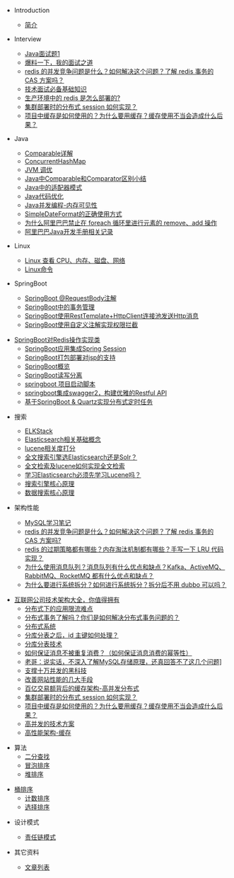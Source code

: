* Introduction
    * [简介](README.md)

* Interview
    * [Java面试题1](https://github.com/suxiongwei/blog/blob/master/docs/Interview/Java面试题1.md)
    * [爆料一下，我的面试之道](https://github.com/suxiongwei/blog/blob/master/docs/Interview/[转载]爆料一下，我的面试之道.md)
    * [redis 的并发竞争问题是什么？如何解决这个问题？了解 redis 事务的 CAS 方案吗？]()
    * [技术面试必备基础知识](https://github.com/suxiongwei/blog/blob/master/docs/Interview/技术面试必备基础知识.md)
    * [生产环境中的 redis 是怎么部署的?]()
    * [集群部署时的分布式 session 如何实现？]()
    * [项目中缓存是如何使用的？为什么要用缓存？缓存使用不当会造成什么后果？](https://github.com/suxiongwei/blog/blob/master/docs/Interview/项目中缓存是如何使用的？为什么要用缓存？缓存使用不当会造成什么后果？.md)
* Java
    * [Comparable详解](https://github.com/suxiongwei/blog/blob/master/docs/Java/Comparable详解.md)
    * [ConcurrentHashMap](https://github.com/suxiongwei/blog/blob/master/docs/Java/ConcurrentHashMap.md)
    * [JVM 调优](https://github.com/suxiongwei/blog/blob/master/docs/Java/JVM调优.md)
    * [Java中Comparable和Comparator区别小结](https://github.com/suxiongwei/blog/blob/master/docs/Java/Java中Comparable和Comparator区别小结.md)
    * [Java中的适配器模式](https://github.com/suxiongwei/blog/blob/master/docs/Java/Java中的适配器模式.md)
    * [Java代码优化](https://github.com/suxiongwei/blog/blob/master/docs/Java/Java代码优化.md)
    * [Java并发编程-内存可见性](https://github.com/suxiongwei/blog/blob/master/docs/Java/Java并发编程-内存可见性.md)
    * [SimpleDateFormat的正确使用方式](https://github.com/suxiongwei/blog/blob/master/docs/Java/SimpleDateFormat的正确使用方式.md)
    * [为什么阿里巴巴禁止在 foreach 循环里进行元素的 remove、add 操作]()
    * [阿里巴巴Java开发手册相关记录](https://github.com/suxiongwei/blog/blob/master/docs/Java/阿里巴巴Java开发手册相关记录.md)
* Linux
    * [Linux 查看 CPU、内存、磁盘、网络]()
    * [Linux命令](https://github.com/suxiongwei/blog/blob/master/docs/Linux/Linux命令.md)
* SpringBoot
    - [SpringBoot @RequestBody注解]()
    - [SpringBoot中的事务管理](https://github.com/suxiongwei/blog/blob/master/docs/SpringBoot/SpringBoot中的事务管理.md)
    - [SpringBoot使用RestTemplate+HttpClient连接池发送Http消息](https://github.com/suxiongwei/blog/blob/master/docs/SpringBoot/SpringBoot使用RestTemplate%2BHttpClient连接池发送Http消息.md)
    - [SpringBoot使用自定义注解实现权限拦截](https://github.com/suxiongwei/blog/blob/master/docs/SpringBoot/SpringBoot使用自定义注解实现权限拦截.md)
- [SpringBoot对Redis操作实现类](https://github.com/suxiongwei/blog/blob/master/docs/SpringBoot/SpringBoot对Redis操作实现类.md)
    - [SpringBoot应用集成Spring Session]()
    - [SpringBoot打包部署对jsp的支持](https://github.com/suxiongwei/blog/blob/master/docs/SpringBoot/SpringBoot打包部署对jsp的支持.md)
    - [SpringBoot概览](https://github.com/suxiongwei/blog/blob/master/docs/SpringBoot/SpringBoot概览.md)
    - [SpringBoot读写分离](https://github.com/suxiongwei/blog/blob/master/docs/SpringBoot/SpringBoot读写分离.md)
    - [springboot 项目启动脚本]()
    - [springboot集成swagger2，构建优雅的Restful API]()
    - [基于SpringBoot & Quartz实现分布式定时任务]()
    
* 搜索
    - [ELKStack](https://github.com/suxiongwei/blog/blob/master/docs/搜索/ELKStack.md)
    - [Elasticsearch相关基础概念](https://github.com/suxiongwei/blog/blob/master/docs/搜索/Elasticsearch相关基础概念.md)
    - [lucene相关度打分](https://github.com/suxiongwei/blog/blob/master/docs/搜索/lucene相关度打分.md)
    - [全文搜索引擎选Elasticsearch还是Solr？](https://github.com/suxiongwei/blog/blob/master/docs/搜索/全文搜索引擎选Elasticsearch还是Solr？.md)
    - [全文检索及lucene如何实现全文检索](https://github.com/suxiongwei/blog/blob/master/docs/搜索/全文检索及lucene如何实现全文检索.md)
    - [学习Elasticsearch必须先学习Lucene吗？](https://github.com/suxiongwei/blog/blob/master/docs/搜索/学习Elasticsearch必须先学习Lucene吗？.md)
    - [搜索引擎核心原理](https://github.com/suxiongwei/blog/blob/master/docs/搜索/搜索引擎核心原理.md)
    - [数据搜索核心原理](https://github.com/suxiongwei/blog/blob/master/docs/搜索/数据搜索核心原理.md)
    
* 架构性能
    - [MySQL学习笔记](https://github.com/suxiongwei/blog/blob/master/docs/架构性能/MySQL学习笔记.md)
    - [redis 的并发竞争问题是什么？如何解决这个问题？了解 redis 事务的 CAS 方案吗?]()
    - [redis 的过期策略都有哪些？内存淘汰机制都有哪些？手写一下 LRU 代码实现？]()
    - [为什么使用消息队列？消息队列有什么优点和缺点？Kafka、ActiveMQ、RabbitMQ、RocketMQ 都有什么优点和缺点？](https://github.com/suxiongwei/blog/blob/master/docs/%E6%9E%B6%E6%9E%84%E6%80%A7%E8%83%BD/%E4%B8%BA%E4%BB%80%E4%B9%88%E4%BD%BF%E7%94%A8%E6%B6%88%E6%81%AF%E9%98%9F%E5%88%97%EF%BC%9F%E6%B6%88%E6%81%AF%E9%98%9F%E5%88%97%E6%9C%89%E4%BB%80%E4%B9%88%E4%BC%98%E7%82%B9%E5%92%8C%E7%BC%BA%E7%82%B9%EF%BC%9FKafka%E3%80%81ActiveMQ%E3%80%81RabbitMQ%E3%80%81RocketMQ%20%E9%83%BD%E6%9C%89%E4%BB%80%E4%B9%88%E4%BC%98%E7%82%B9%E5%92%8C%E7%BC%BA%E7%82%B9%EF%BC%9F.md)
    - [为什么要进行系统拆分？如何进行系统拆分？拆分后不用 dubbo 可以吗？]()
- [互联网公司技术架构大全，你值得拥有](https://github.com/suxiongwei/blog/blob/master/docs/架构性能/互联网公司技术架构大全，你值得拥有.md)
    - [分布式下的应用限流难点](https://github.com/suxiongwei/blog/blob/master/docs/架构性能/分布式下的应用限流难点.md)
    - [分布式事务了解吗？你们是如何解决分布式事务问题的？](https://github.com/suxiongwei/blog/blob/master/docs/架构性能/分布式事务了解吗？你们是如何解决分布式事务问题的？.md)
    - [分布式系统](https://github.com/suxiongwei/blog/blob/master/docs/架构性能/分布式系统.md)
    - [分库分表之后，id 主键如何处理？]()
    - [分库分表技术](https://github.com/suxiongwei/blog/blob/master/docs/架构性能/分库分表技术.md)
    - [如何保证消息不被重复消费？（如何保证消息消费的幂等性）](https://github.com/suxiongwei/blog/blob/master/docs/架构性能/如何保证消息不被重复消费？（如何保证消息消费的幂等性）.md)
    - [老哥：说实话，不深入了解MySQL存储原理，还真回答不了这几个问题\]](https://github.com/suxiongwei/blog/blob/master/docs/架构性能/学习笔记：[老哥：说实话，不深入了解MySQL存储原理，还真回答不了这几个问题].md)
    - [支撑十万并发的黑科技](https://github.com/suxiongwei/blog/blob/master/docs/架构性能/支撑十万并发的黑科技.md)
    - [改善网站性能的几大手段](https://github.com/suxiongwei/blog/blob/master/docs/架构性能/改善网站性能的几大手段.md)
    - [百亿交易额背后的缓存架构-高并发分布式](https://github.com/suxiongwei/blog/blob/master/docs/架构性能/百亿交易额背后的缓存架构-高并发分布式.md)
    - [集群部署时的分布式 session 如何实现？]()
    - [项目中缓存是如何使用的？为什么要用缓存？缓存使用不当会造成什么后果？](https://github.com/suxiongwei/blog/blob/master/docs/架构性能/项目中缓存是如何使用的？为什么要用缓存？缓存使用不当会造成什么后果？.md)
    - [高并发的技术方案](https://github.com/suxiongwei/blog/blob/master/docs/架构性能/高并发的技术方案.md)
    - [高性能架构-缓存](https://github.com/suxiongwei/blog/blob/master/docs/架构性能/高性能架构-缓存.md)
    
* 算法
    - [二分查找](https://github.com/suxiongwei/blog/blob/master/docs/算法/二分查找.md)
    - [冒泡排序](https://github.com/suxiongwei/blog/blob/master/docs/算法/冒泡排序.md)
    - [堆排序](https://github.com/suxiongwei/blog/blob/master/docs/算法/堆排序.md)
- [桶排序](https://github.com/suxiongwei/blog/blob/master/docs/算法/桶排序.md)
    - [计数排序](https://github.com/suxiongwei/blog/blob/master/docs/算法/计数排序.md)
    - [选择排序](https://github.com/suxiongwei/blog/blob/master/docs/算法/选择排序.md)
    
* 设计模式
    - [责任链模式](https://github.com/suxiongwei/blog/blob/master/docs/设计模式/责任链模式.md)
    
* 其它资料
    - [文章列表](https://github.com/suxiongwei/blog/blob/master/docs/其它资料)

